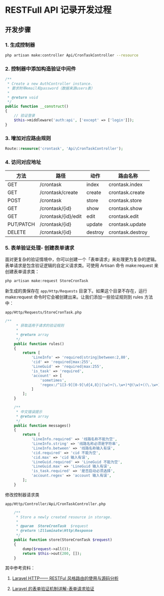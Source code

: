 # RESTFull API 记录开发过程

## 开发步骤
### 1. 生成控制器
```bash
php artisan make:controller Api/CronTaskController --resource

```

### 2. 控制器中添加构造验证中间件
```php
/**
 * Create a new AuthController instance.
 * 要求附带email和password（数据来源users表）
 *
 * @return void
 */
public function __construct()
{
    // 验证登录
    $this->middleware('auth:api', ['except' => ['login']]);
}

```
### 3. 增加对应路由规则
```php
Route::resource('crontask', 'Api\CronTaskController');
```
### 4. 访问对应地址

方法|	路径|	动作|	路由名称
---|---|---|---
GET|	/crontask|	index|	crontask.index
GET|	/crontask/create|	create|	crontask.create
POST|	/crontask|	store|	crontask.store
GET|	/crontask/{id}|	show|	crontask.show
GET|	/crontask/{id}/edit|	edit|	crontask.edit
PUT/PATCH|	/crontask/{id}|	update|	crontask.update
DELETE|	/crontask/{id}|	destroy|	crontask.destroy

### 5. 表单验证处理- 创建表单请求

面对更复杂的验证情境中，你可以创建一个「表单请求」来处理更为复杂的逻辑。表单请求是包含验证逻辑的自定义请求类。可使用 Artisan 命令 make:request 来创建表单请求类：
```bash
php artisan make:request StoreCronTask
```
新生成的类保存在 `app/Http/Requests` 目录下。如果这个目录不存在，运行 make:request 命令时它会被创建出来。让我们添加一些验证规则到 rules 方法中：

`app/Http/Requests/StoreCronTask.php`
```php
/**
     * 获取适用于请求的验证规则
     *
     * @return array
     */
    public function rules()
    {
        return [
            'LineInfo' => 'required|string|between:2,80',
            'cid' => 'required|max:255',
            'LineGuid' => 'required|max:255',
            'is_task' => 'required',
            'account' => [
                'sometimes',
                'regex:/^1[3-9][0-9]\d{4,8}|(\w)+(\.\w+)*@(\w)+((\.\w+)+)|[0-9a-zA-Z_]+$/' // 验证账号可以为 手机号，邮箱或字符串
            ]
        ];
    }

    /**
     * 中文错误提示
     * @return array
     */
    public function messages()
    {
        return [
            'LineInfo.required' => '线路名称不能为空',
            'LineInfo.string' => '线路名称必须是字符串',
            'LineInfo.between' => '线路名称输入有误',
            'cid.required' => 'cid 不能为空',
            'cid.max' => 'cid 输入有误',
            'LineGuid.required' => 'LineGuid 不能为空',
            'LineGuid.max' => 'LineGuid 输入有误',
            'is_task.required' => '是否启动必须选择',
            'account.regex' => 'account 输入有误',
        ];
    }
```
修改控制器请求类

`app/Http/Controller/Api/CronTaskController.php`
```php
    /**
     * Store a newly created resource in storage.
     *
     * @param  StoreCronTask  $request
     * @return \Illuminate\Http\Response
     */
    public function store(StoreCronTask $request)
    {
        dump($request->all());
        return $this->out(200, []);
    }

```
 
其中参考资料：
1. [Laravel HTTP—— RESTFul 风格路由的使用与源码分析
](https://laravel-china.org/articles/5558/use-and-source-code-analysis-of-laravel-http-restful-style-routing)

2. [Laravel 的表单验证机制详解-表单请求验证](https://laravel-china.org/docs/laravel/5.5/validation/1302#757c29)
